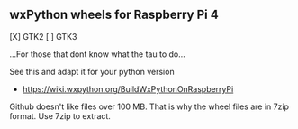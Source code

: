 
wxPython wheels for Raspberry Pi 4
----------------------------------

[X] GTK2
[ ] GTK3

...For those that dont know what the tau to do...

See this and adapt it for your python version
 * https://wiki.wxpython.org/BuildWxPythonOnRaspberryPi

Github doesn't like files over 100 MB. That is why the wheel files are in 7zip format.
Use 7zip to extract.
